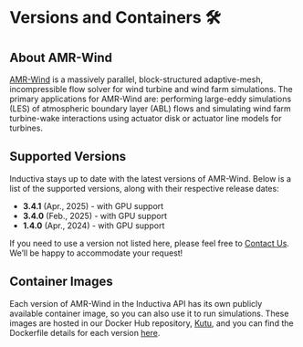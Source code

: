 # Versions and Containers 🛠️

## About AMR-Wind
[AMR-Wind](https://github.com/Exawind/amr-wind) is a massively parallel, block-structured adaptive-mesh, incompressible flow solver for wind turbine and wind farm simulations. The primary applications for AMR-Wind are: performing large-eddy simulations (LES) of atmospheric boundary layer (ABL) flows and simulating wind farm turbine-wake interactions using actuator disk or actuator line models for turbines.

## Supported Versions
Inductiva stays up to date with the latest versions of AMR-Wind. Below is a list of the supported versions, along with their respective release dates:

- **3.4.1** (Apr., 2025) - with GPU support
- **3.4.0** (Feb., 2025) - with GPU support
- **1.4.0** (Apr., 2024) - with GPU support

If you need to use a version not listed here, please feel free to [Contact Us](mailto:support@inductiva.ai).
We’ll be happy to accommodate your request!

## Container Images
Each version of AMR-Wind in the Inductiva API has its own publicly available container image, 
so you can also use it to run simulations. These images are hosted in our Docker Hub repository, 
[Kutu](https://hub.docker.com/r/inductiva/kutu/tags?name=amr-wind), and you can find the 
Dockerfile details for each version [here](https://github.com/inductiva/kutu/tree/main/simulators/amr-wind).